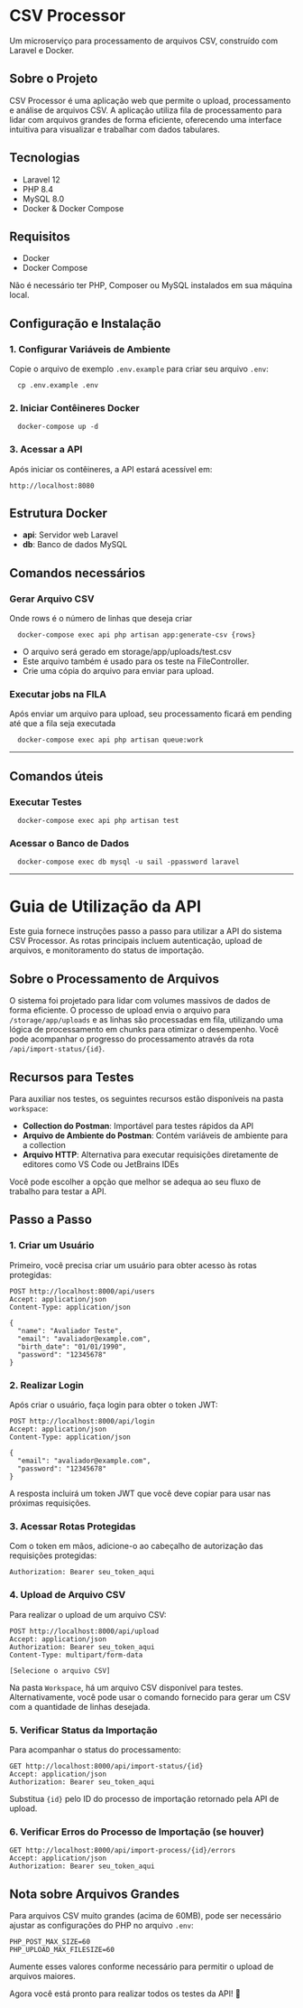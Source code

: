# CSV Processor

Um microserviço para processamento de arquivos CSV, construído com Laravel e Docker.

## Sobre o Projeto

CSV Processor é uma aplicação web que permite o upload, processamento e análise de arquivos CSV. A aplicação utiliza fila de processamento para lidar com arquivos grandes de forma eficiente, oferecendo uma interface intuitiva para visualizar e trabalhar com dados tabulares.

## Tecnologias

- Laravel 12
- PHP 8.4
- MySQL 8.0
- Docker & Docker Compose

## Requisitos

- Docker
- Docker Compose

Não é necessário ter PHP, Composer ou MySQL instalados em sua máquina local.

## Configuração e Instalação

### 1. Configurar Variáveis de Ambiente

Copie o arquivo de exemplo `.env.example` para criar seu arquivo `.env`:

```shell script
  cp .env.example .env
```

### 2. Iniciar Contêineres Docker

```shell script
  docker-compose up -d
```

### 3. Acessar a API
Após iniciar os contêineres, a API estará acessível em:
```
http://localhost:8080
```

## Estrutura Docker
- **api**: Servidor web Laravel
- **db**: Banco de dados MySQL

## Comandos necessários

### Gerar Arquivo CSV
 Onde rows é o número de linhas que deseja criar
```shell script
  docker-compose exec api php artisan app:generate-csv {rows}
```
- O arquivo será gerado em storage/app/uploads/test.csv
- Este arquivo também é usado para os teste na FileController.
- Crie uma cópia do arquivo para enviar para upload.

### Executar jobs na FILA
Após enviar um arquivo para upload, seu processamento ficará em pending até que a fila seja executada
```shell script
  docker-compose exec api php artisan queue:work
```

---
## Comandos úteis

### Executar Testes
```shell script
  docker-compose exec api php artisan test
```

### Acessar o Banco de Dados
```shell script
  docker-compose exec db mysql -u sail -ppassword laravel
```
---

# Guia de Utilização da API
Este guia fornece instruções passo a passo para utilizar a API do sistema CSV Processor. As rotas principais incluem autenticação, upload de arquivos, e monitoramento do status de importação.

## Sobre o Processamento de Arquivos
O sistema foi projetado para lidar com volumes massivos de dados de forma eficiente. O processo de upload envia o arquivo para `/storage/app/uploads` e as linhas são processadas em fila, utilizando uma lógica de processamento em chunks para otimizar o desempenho.
Você pode acompanhar o progresso do processamento através da rota `/api/import-status/{id}`.

## Recursos para Testes
Para auxiliar nos testes, os seguintes recursos estão disponíveis na pasta `workspace`:
- **Collection do Postman**: Importável para testes rápidos da API
- **Arquivo de Ambiente do Postman**: Contém variáveis de ambiente para a collection
- **Arquivo HTTP**: Alternativa para executar requisições diretamente de editores como VS Code ou JetBrains IDEs

Você pode escolher a opção que melhor se adequa ao seu fluxo de trabalho para testar a API.

## Passo a Passo
### 1. Criar um Usuário
Primeiro, você precisa criar um usuário para obter acesso às rotas protegidas:
``` http
POST http://localhost:8000/api/users
Accept: application/json
Content-Type: application/json

{
  "name": "Avaliador Teste",
  "email": "avaliador@example.com",
  "birth_date": "01/01/1990",
  "password": "12345678"
}
```
### 2. Realizar Login
Após criar o usuário, faça login para obter o token JWT:
``` http
POST http://localhost:8000/api/login
Accept: application/json
Content-Type: application/json

{
  "email": "avaliador@example.com",
  "password": "12345678"
}
```
A resposta incluirá um token JWT que você deve copiar para usar nas próximas requisições.
### 3. Acessar Rotas Protegidas
Com o token em mãos, adicione-o ao cabeçalho de autorização das requisições protegidas:
``` http
Authorization: Bearer seu_token_aqui
```
### 4. Upload de Arquivo CSV
Para realizar o upload de um arquivo CSV:
``` http
POST http://localhost:8000/api/upload
Accept: application/json
Authorization: Bearer seu_token_aqui
Content-Type: multipart/form-data

[Selecione o arquivo CSV]
```
Na pasta `Workspace`, há um arquivo CSV disponível para testes. Alternativamente, você pode usar o comando fornecido para gerar um CSV com a quantidade de linhas desejada.
### 5. Verificar Status da Importação
Para acompanhar o status do processamento:
``` http
GET http://localhost:8000/api/import-status/{id}
Accept: application/json
Authorization: Bearer seu_token_aqui
```
Substitua `{id}` pelo ID do processo de importação retornado pela API de upload.
### 6. Verificar Erros do Processo de Importação (se houver)
``` http
GET http://localhost:8000/api/import-process/{id}/errors
Accept: application/json
Authorization: Bearer seu_token_aqui
```

## Nota sobre Arquivos Grandes
Para arquivos CSV muito grandes (acima de 60MB), pode ser necessário ajustar as configurações do PHP no arquivo `.env`:
``` dotenv
PHP_POST_MAX_SIZE=60
PHP_UPLOAD_MAX_FILESIZE=60
```
Aumente esses valores conforme necessário para permitir o upload de arquivos maiores.


Agora você está pronto para realizar todos os testes da API! 🚀
